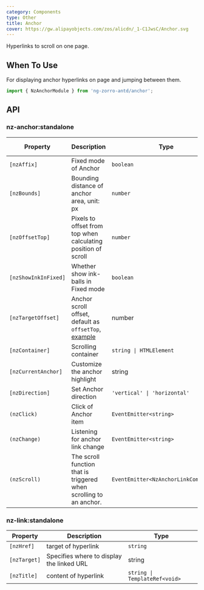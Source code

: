 ```yaml
---
category: Components
type: Other
title: Anchor
cover: https://gw.alipayobjects.com/zos/alicdn/_1-C1JwsC/Anchor.svg
---
```


Hyperlinks to scroll on one page.

## When To Use

For displaying anchor hyperlinks on page and jumping between them.

```ts
import { NzAnchorModule } from 'ng-zorro-antd/anchor';
```

## API

### nz-anchor:standalone

| Property             | Description                                                                                   | Type                                  | Default      | Global Config |
| -------------------- | --------------------------------------------------------------------------------------------- | ------------------------------------- | ------------ | ------------- |
| `[nzAffix]`          | Fixed mode of Anchor                                                                          | `boolean`                             | `true`       |
| `[nzBounds]`         | Bounding distance of anchor area, unit: px                                                    | `number`                              | `5`          | ✅            |
| `[nzOffsetTop]`      | Pixels to offset from top when calculating position of scroll                                 | `number`                              | `0`          | ✅            |
| `[nzShowInkInFixed]` | Whether show ink-balls in Fixed mode                                                          | `boolean`                             | `false`      | ✅            |
| `[nzTargetOffset]`   | Anchor scroll offset, default as `offsetTop`, [example](#components-anchor-demo-targetOffset) | number                                | -            |               |
| `[nzContainer]`      | Scrolling container                                                                           | `string \| HTMLElement`               | `window`     |
| `[nzCurrentAnchor]`  | Customize the anchor highlight                                                                | string                                | -            |               |
| `[nzDirection]`      | Set Anchor direction                                                                          | `'vertical' \| 'horizontal'`          | `'vertical'` |               |
| `(nzClick)`          | Click of Anchor item                                                                          | `EventEmitter<string>`                | -            |
| `(nzChange)`         | Listening for anchor link change                                                              | `EventEmitter<string>`                | -            |               |
| `(nzScroll)`         | The scroll function that is triggered when scrolling to an anchor.                            | `EventEmitter<NzAnchorLinkComponent>` | -            |

### nz-link:standalone

| Property     | Description                               | Type                          |
| ------------ | ----------------------------------------- | ----------------------------- |
| `[nzHref]`   | target of hyperlink                       | `string`                      |
| `[nzTarget]` | Specifies where to display the linked URL | string                        |
| `[nzTitle]`  | content of hyperlink                      | `string \| TemplateRef<void>` |

